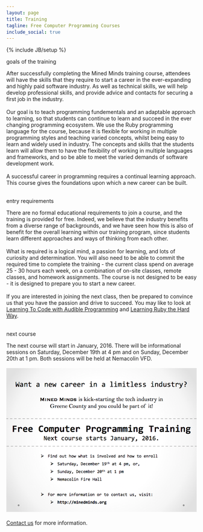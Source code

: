 ```yaml
---
layout: page
title: Training
tagline: Free Computer Programming Courses
include_social: true
---
```

{% include JB/setup %}

<section id="research" class="centered">
  <p class="section-title"><span>goals of the training</span></p>
  <p>After successfully completing the Mined Minds training course, attendees will have the skills that they require to start a career in the ever-expanding and highly paid software industry. As well as technical skills, we will help develop professional skills, and provide advice and contacts for securing a first job in the industry.<br><br>
    Our goal is to teach programming fundementals and an adaptable approach to learning, so that students can continue to learn and succeed in the ever changing programming ecosystem. We use the Ruby programming language for the course, because it is flexible for working in multiple programming styles and teaching varied concepts, whilst being easy to learn and widely used in industry. The concepts and skills that the students learn will allow them to have the flexibility of working in multiple languages and frameworks, and so be able to meet the varied demands of software development work.<br><br>
    A successful career in programming requires a continual learning approach. This course gives the foundations upon which a new career can be built.<br><br></p>
  <p class="section-title"><span>entry requirements</span></p>
    <p>There are no formal educational requirements to join a course, and the training is provided for free. Indeed, we believe that the industry benefits from a diverse range of backgrounds, and we have seen how this is also of benefit for the overall learning within our training program, since students learn different approaches and ways of thinking from each other.<br><br>
    What is required is a logical mind, a passion for learning, and lots of curiosity and determination. You will also need to be able to commit the required time to complete the training - the current class spend on average 25 - 30 hours each week, on a combination of on-site classes, remote classes, and homework assignments. The course is not designed to be easy - it is designed to prepare you to start a new career.<br><br>
    If you are interested in joining the next class, then be prepared to convince us that you have the passion and drive to succeed. You may like to look at <a href="http://jonathangraham.github.io/2015/08/13/Teaching%20Programming%20with%20SonicPi/">Learning To Code with Audible Programming</a> and <a href="http://learnrubythehardway.org/book/">Learning Ruby the Hard Way</a>.<br><br>
  <p class="section-title"><span>next course</span></p>
  <p>The next course will start in January, 2016. There will be informational sessions on Saturday, December 19th at 4 pm and on Sunday, December 20th at 1 pm. Both sessions will be held at Nemacolin VFD.<br><br>
    <img src="/assets/images/MinedMindsInfoDec2015.png">
    <br><br><a href="contact.html">Contact us</a> for more information.<br><br></p>
</section>